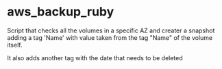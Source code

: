 # aws_backup_ruby

Script that checks all the volumes in a specific AZ and creater a snapshot adding a tag 'Name' with value taken from the tag "Name" of the volume itself. 

It also adds another tag with the date that needs to be deleted
